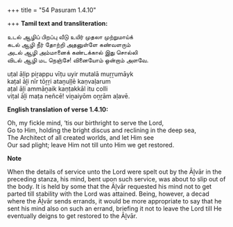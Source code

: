 +++
title = "54 Pasuram 1.4.10"

+++
**Tamil text and transliteration:**

உடல் ஆழிப் பிறப்பு வீடு உயிர் முதலா முற்றுமாய்க்  
கடல் ஆழி நீர் தோற்றி அதனுள்ளே கண்வளரும்  
அடல் ஆழி அம்மானைக் கண்டக்கால் இது சொல்லி  
விடல் ஆழி மட நெஞ்சே! வினையோம் ஒன்றாம் அளவே.

uṭal āḻip piṟappu vīṭu uyir mutalā muṟṟumāyk  
kaṭal āḻi nīr tōṟṟi ataṉuḷḷē kaṇvaḷarum  
aṭal āḻi ammāṉaik kaṇṭakkāl itu colli  
viṭal āḻi maṭa neñcē! viṉaiyōm oṉṟām aḷavē.

**English translation of verse 1.4.10:**

Oh, my fickle mind, ‘tis our birthright to serve the Lord,  
Go to Him, holding the bright discus and reclining in the deep sea,  
The Architect of all created worlds, and let Him see  
Our sad plight; leave Him not till unto Him we get restored.

**Note**

When the details of service unto the Lord were spelt out by the Āḻvār in the preceding stanza, his mind, bent upon such service, was about to slip out of the body. It is held by some that the Āḻvār requested his mind not to get parted till stability with the Lord was attained. Being, however, a decad where the Āḻvār sends errands, it would be more appropriate to say that he sent his mind also on such an errand, briefing it not to leave the Lord till He eventually deigns to get restored to the Āḻvār.


